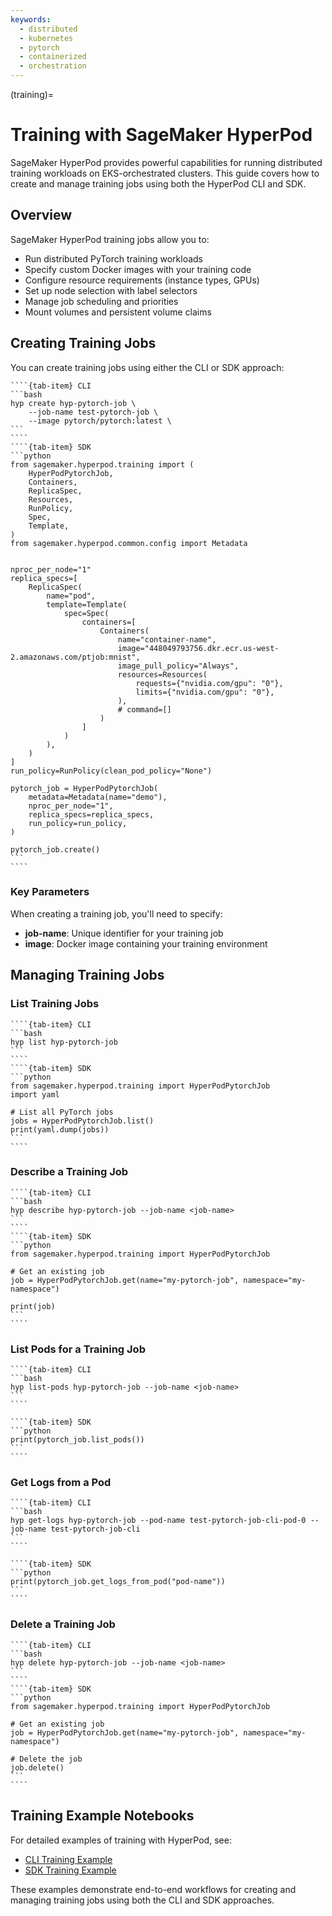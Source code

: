 ```yaml
---
keywords:
  - distributed
  - kubernetes
  - pytorch
  - containerized
  - orchestration
---
```


(training)=

# Training with SageMaker HyperPod

SageMaker HyperPod provides powerful capabilities for running distributed training workloads on EKS-orchestrated clusters. This guide covers how to create and manage training jobs using both the HyperPod CLI and SDK.

## Overview

SageMaker HyperPod training jobs allow you to:

- Run distributed PyTorch training workloads
- Specify custom Docker images with your training code
- Configure resource requirements (instance types, GPUs)
- Set up node selection with label selectors
- Manage job scheduling and priorities
- Mount volumes and persistent volume claims

## Creating Training Jobs

You can create training jobs using either the CLI or SDK approach:

`````{tab-set}
````{tab-item} CLI
```bash
hyp create hyp-pytorch-job \
    --job-name test-pytorch-job \
    --image pytorch/pytorch:latest \
```
````
````{tab-item} SDK
```python
from sagemaker.hyperpod.training import (
    HyperPodPytorchJob,
    Containers,
    ReplicaSpec,
    Resources,
    RunPolicy,
    Spec,
    Template,
)
from sagemaker.hyperpod.common.config import Metadata


nproc_per_node="1"
replica_specs=[
    ReplicaSpec(
        name="pod",
        template=Template(
            spec=Spec(
                containers=[
                    Containers(
                        name="container-name",
                        image="448049793756.dkr.ecr.us-west-2.amazonaws.com/ptjob:mnist",
                        image_pull_policy="Always",
                        resources=Resources(
                            requests={"nvidia.com/gpu": "0"},
                            limits={"nvidia.com/gpu": "0"},
                        ),
                        # command=[]
                    )
                ]
            )
        ),
    )
]
run_policy=RunPolicy(clean_pod_policy="None")

pytorch_job = HyperPodPytorchJob(
    metadata=Metadata(name="demo"),
    nproc_per_node="1",
    replica_specs=replica_specs,
    run_policy=run_policy,
)

pytorch_job.create()
```
````
`````

### Key Parameters

When creating a training job, you'll need to specify:

- **job-name**: Unique identifier for your training job
- **image**: Docker image containing your training environment


## Managing Training Jobs

### List Training Jobs

`````{tab-set}
````{tab-item} CLI
```bash
hyp list hyp-pytorch-job
```
````
````{tab-item} SDK
```python
from sagemaker.hyperpod.training import HyperPodPytorchJob
import yaml

# List all PyTorch jobs
jobs = HyperPodPytorchJob.list()
print(yaml.dump(jobs))
```
````
`````

### Describe a Training Job

`````{tab-set}
````{tab-item} CLI
```bash
hyp describe hyp-pytorch-job --job-name <job-name>
```
````
````{tab-item} SDK
```python
from sagemaker.hyperpod.training import HyperPodPytorchJob

# Get an existing job
job = HyperPodPytorchJob.get(name="my-pytorch-job", namespace="my-namespace")

print(job)
```
````
`````

### List Pods for a Training Job

`````{tab-set}
````{tab-item} CLI
```bash
hyp list-pods hyp-pytorch-job --job-name <job-name>
```
````

````{tab-item} SDK
```python
print(pytorch_job.list_pods())
```
````
`````

### Get Logs from a Pod

`````{tab-set}
````{tab-item} CLI
```bash
hyp get-logs hyp-pytorch-job --pod-name test-pytorch-job-cli-pod-0 --job-name test-pytorch-job-cli
```
````

````{tab-item} SDK
```python
print(pytorch_job.get_logs_from_pod("pod-name"))
```
````
`````

### Delete a Training Job

`````{tab-set}
````{tab-item} CLI
```bash
hyp delete hyp-pytorch-job --job-name <job-name>
```
````
````{tab-item} SDK
```python
from sagemaker.hyperpod.training import HyperPodPytorchJob

# Get an existing job
job = HyperPodPytorchJob.get(name="my-pytorch-job", namespace="my-namespace")

# Delete the job
job.delete()
```
````
`````

## Training Example Notebooks

For detailed examples of training with HyperPod, see:

- <a href="https://github.com/aws/sagemaker-hyperpod-cli/blob/main/examples/training/CLI/training-e2e-cli.ipynb" target="_blank">CLI Training Example</a>
- <a href="https://github.com/aws/sagemaker-hyperpod-cli/blob/main/examples/training/SDK/training_sdk_example.ipynb" target="_blank">SDK Training Example</a>

These examples demonstrate end-to-end workflows for creating and managing training jobs using both the CLI and SDK approaches.
